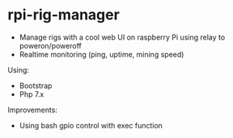 # rpi-rig-manager

- Manage rigs with a cool web UI on raspberry Pi using relay to poweron/poweroff
- Realtime monitoring (ping, uptime, mining speed)


Using:
- Bootstrap
- Php 7.x


Improvements:
- Using bash gpio control with exec function
